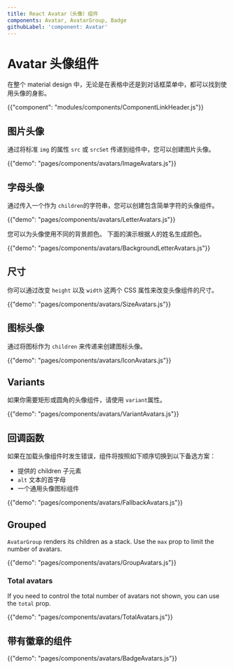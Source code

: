 ```yaml
---
title: React Avatar（头像）组件
components: Avatar, AvatarGroup, Badge
githubLabel: 'component: Avatar'
---
```


# Avatar 头像组件

<p class="description">在整个 material design 中，无论是在表格中还是到对话框菜单中，都可以找到使用头像的身影。</p>

{{"component": "modules/components/ComponentLinkHeader.js"}}

## 图片头像

通过将标准 `img` 的属性 `src` 或 `srcSet` 传递到组件中，您可以创建图片头像。

{{"demo": "pages/components/avatars/ImageAvatars.js"}}

## 字母头像

通过传入一个作为 `children`的字符串，您可以创建包含简单字符的头像组件。

{{"demo": "pages/components/avatars/LetterAvatars.js"}}

您可以为头像使用不同的背景颜色。 下面的演示根据人的姓名生成颜色。

{{"demo": "pages/components/avatars/BackgroundLetterAvatars.js"}}

## 尺寸

你可以通过改变 `height` 以及 `width` 这两个 CSS 属性来改变头像组件的尺寸。

{{"demo": "pages/components/avatars/SizeAvatars.js"}}

## 图标头像

通过将图标作为 `children` 来传递来创建图标头像。

{{"demo": "pages/components/avatars/IconAvatars.js"}}

## Variants

如果你需要矩形或圆角的头像组件，请使用 `variant`属性。

{{"demo": "pages/components/avatars/VariantAvatars.js"}}

## 回调函数

如果在加载头像组件时发生错误，组件将按照如下顺序切换到以下备选方案：

- 提供的 children 子元素
- `alt` 文本的首字母
- 一个通用头像图标组件

{{"demo": "pages/components/avatars/FallbackAvatars.js"}}

## Grouped

`AvatarGroup` renders its children as a stack. Use the `max` prop to limit the number of avatars.

{{"demo": "pages/components/avatars/GroupAvatars.js"}}

### Total avatars

If you need to control the total number of avatars not shown, you can use the `total` prop.

{{"demo": "pages/components/avatars/TotalAvatars.js"}}

## 带有徽章的组件

{{"demo": "pages/components/avatars/BadgeAvatars.js"}}
